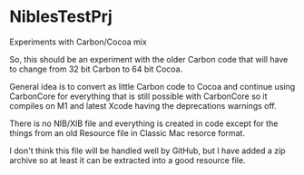 # NiblesTestPrj
Experiments with Carbon/Cocoa mix

So, this should be an experiment with the older Carbon code that will have to change from 32 bit Carbon to 64 bit Cocoa.

General idea is to convert as little Carbon code to Cocoa and continue using CarbonCore for everything that is still possible with CarbonCore so it compiles on M1 and latest Xcode having the deprecations warnings off.

There is no NIB/XIB file and everything is created in code except for the things from an old Resource file in Classic Mac resorce format.

I don't think this file will be handled well by GitHub, but I have added a zip archive so at least it can be extracted into a good resource file. 
